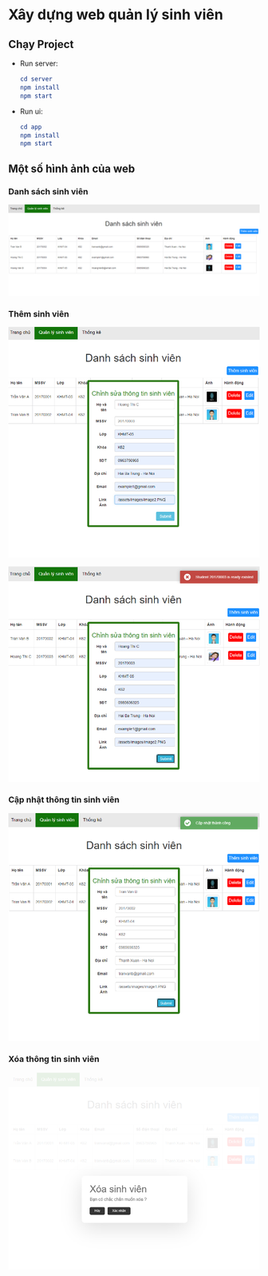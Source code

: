 # Xây dựng web quản lý sinh viên

## Chạy Project

- Run server:
  
  ```cmake
  cd server
  npm install
  npm start
  ```

- Run ui:
  
  ```cmake
  cd app
  npm install
  npm start
  ```

## Một số hình ảnh của web

### Danh sách sinh viên

![image](demo_image/student_view.PNG)

### Thêm sinh viên

![image](demo_image/add_student.PNG)

![image](demo_image/add_student_error.PNG)

### Cập nhật thông tin sinh viên

![image](demo_image/update_student.PNG)

### Xóa thông tin sinh viên

![image](demo_image/delete_student.PNG)

